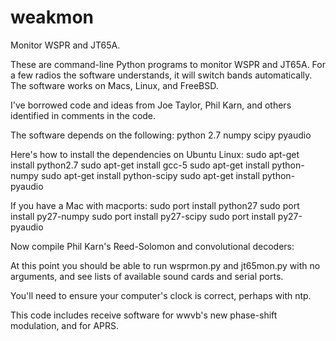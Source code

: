 # weakmon
Monitor WSPR and JT65A.

These are command-line Python programs to monitor WSPR and JT65A. For
a few radios the software understands, it will switch bands
automatically. The software works on Macs, Linux, and FreeBSD.

I've borrowed code and ideas from Joe Taylor, Phil Karn, and others
identified in comments in the code.

The software depends on the following:
  python 2.7
  numpy
  scipy
  pyaudio

Here's how to install the dependencies on Ubuntu Linux:
  sudo apt-get install python2.7
  sudo apt-get install gcc-5
  sudo apt-get install python-numpy
  sudo apt-get install python-scipy
  sudo apt-get install python-pyaudio

If you have a Mac with macports:
  sudo port install python27
  sudo port install py27-numpy
  sudo port install py27-scipy
  sudo port install py27-pyaudio

Now compile Phil Karn's Reed-Solomon and convolutional decoders:

At this point you should be able to run wsprmon.py and jt65mon.py with
no arguments, and see lists of available sound cards and serial ports.

You'll need to ensure your computer's clock is correct, perhaps with ntp.

This code includes receive software for wwvb's new phase-shift
modulation, and for APRS.
